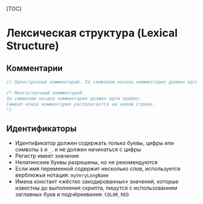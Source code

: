 [TOC]
# Лексическая структура (Lexical Structure)
## Комментарии
```js
// Однострочный комментарий. За символом начала комментария должен идти пробел.

/* Многострочный комментарий.
За символом начала комментария должен идти пробел.
Символ конца комментария располагается на новой строке.
*/
```
## Идентификаторы
- Идентификатор должен содержать только буквы, цифры или символы `$` и `_`. и не должен начинаться с цифры
- Регистр имеет значение
- Нелатинские буквы разрешены, но не рекомендуются
- Если имя переменной содержит несколько слов, используется верблюжья нотация: `myVeryLongName`
- Имена констант «жёстко закодированных» значений, которые известны до выполнения скрипта, пишутся с использованием заглавных букв и подчёркивания: `COLOR_RED`
